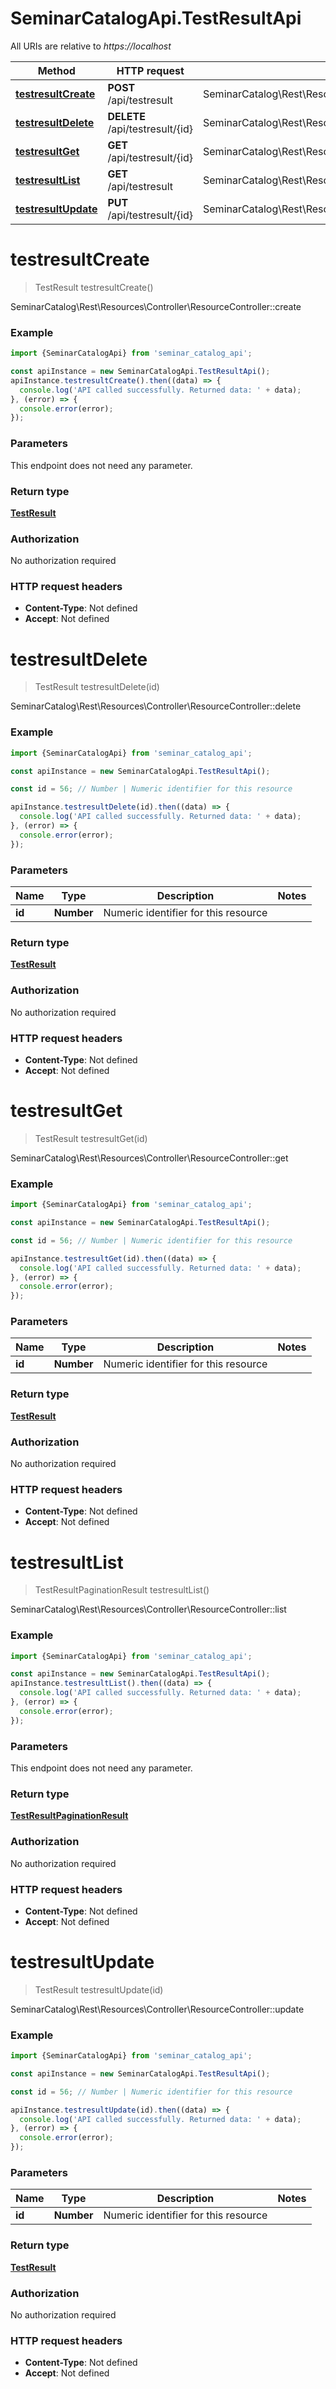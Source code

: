 # SeminarCatalogApi.TestResultApi

All URIs are relative to *https://localhost*

Method | HTTP request | Description
------------- | ------------- | -------------
[**testresultCreate**](TestResultApi.md#testresultCreate) | **POST** /api/testresult | SeminarCatalog\\Rest\\Resources\\Controller\\ResourceController::create
[**testresultDelete**](TestResultApi.md#testresultDelete) | **DELETE** /api/testresult/{id} | SeminarCatalog\\Rest\\Resources\\Controller\\ResourceController::delete
[**testresultGet**](TestResultApi.md#testresultGet) | **GET** /api/testresult/{id} | SeminarCatalog\\Rest\\Resources\\Controller\\ResourceController::get
[**testresultList**](TestResultApi.md#testresultList) | **GET** /api/testresult | SeminarCatalog\\Rest\\Resources\\Controller\\ResourceController::list
[**testresultUpdate**](TestResultApi.md#testresultUpdate) | **PUT** /api/testresult/{id} | SeminarCatalog\\Rest\\Resources\\Controller\\ResourceController::update


<a name="testresultCreate"></a>
# **testresultCreate**
> TestResult testresultCreate()

SeminarCatalog\\Rest\\Resources\\Controller\\ResourceController::create

### Example
```javascript
import {SeminarCatalogApi} from 'seminar_catalog_api';

const apiInstance = new SeminarCatalogApi.TestResultApi();
apiInstance.testresultCreate().then((data) => {
  console.log('API called successfully. Returned data: ' + data);
}, (error) => {
  console.error(error);
});

```

### Parameters
This endpoint does not need any parameter.

### Return type

[**TestResult**](TestResult.md)

### Authorization

No authorization required

### HTTP request headers

 - **Content-Type**: Not defined
 - **Accept**: Not defined

<a name="testresultDelete"></a>
# **testresultDelete**
> TestResult testresultDelete(id)

SeminarCatalog\\Rest\\Resources\\Controller\\ResourceController::delete

### Example
```javascript
import {SeminarCatalogApi} from 'seminar_catalog_api';

const apiInstance = new SeminarCatalogApi.TestResultApi();

const id = 56; // Number | Numeric identifier for this resource

apiInstance.testresultDelete(id).then((data) => {
  console.log('API called successfully. Returned data: ' + data);
}, (error) => {
  console.error(error);
});

```

### Parameters

Name | Type | Description  | Notes
------------- | ------------- | ------------- | -------------
 **id** | **Number**| Numeric identifier for this resource | 

### Return type

[**TestResult**](TestResult.md)

### Authorization

No authorization required

### HTTP request headers

 - **Content-Type**: Not defined
 - **Accept**: Not defined

<a name="testresultGet"></a>
# **testresultGet**
> TestResult testresultGet(id)

SeminarCatalog\\Rest\\Resources\\Controller\\ResourceController::get

### Example
```javascript
import {SeminarCatalogApi} from 'seminar_catalog_api';

const apiInstance = new SeminarCatalogApi.TestResultApi();

const id = 56; // Number | Numeric identifier for this resource

apiInstance.testresultGet(id).then((data) => {
  console.log('API called successfully. Returned data: ' + data);
}, (error) => {
  console.error(error);
});

```

### Parameters

Name | Type | Description  | Notes
------------- | ------------- | ------------- | -------------
 **id** | **Number**| Numeric identifier for this resource | 

### Return type

[**TestResult**](TestResult.md)

### Authorization

No authorization required

### HTTP request headers

 - **Content-Type**: Not defined
 - **Accept**: Not defined

<a name="testresultList"></a>
# **testresultList**
> TestResultPaginationResult testresultList()

SeminarCatalog\\Rest\\Resources\\Controller\\ResourceController::list

### Example
```javascript
import {SeminarCatalogApi} from 'seminar_catalog_api';

const apiInstance = new SeminarCatalogApi.TestResultApi();
apiInstance.testresultList().then((data) => {
  console.log('API called successfully. Returned data: ' + data);
}, (error) => {
  console.error(error);
});

```

### Parameters
This endpoint does not need any parameter.

### Return type

[**TestResultPaginationResult**](TestResultPaginationResult.md)

### Authorization

No authorization required

### HTTP request headers

 - **Content-Type**: Not defined
 - **Accept**: Not defined

<a name="testresultUpdate"></a>
# **testresultUpdate**
> TestResult testresultUpdate(id)

SeminarCatalog\\Rest\\Resources\\Controller\\ResourceController::update

### Example
```javascript
import {SeminarCatalogApi} from 'seminar_catalog_api';

const apiInstance = new SeminarCatalogApi.TestResultApi();

const id = 56; // Number | Numeric identifier for this resource

apiInstance.testresultUpdate(id).then((data) => {
  console.log('API called successfully. Returned data: ' + data);
}, (error) => {
  console.error(error);
});

```

### Parameters

Name | Type | Description  | Notes
------------- | ------------- | ------------- | -------------
 **id** | **Number**| Numeric identifier for this resource | 

### Return type

[**TestResult**](TestResult.md)

### Authorization

No authorization required

### HTTP request headers

 - **Content-Type**: Not defined
 - **Accept**: Not defined

